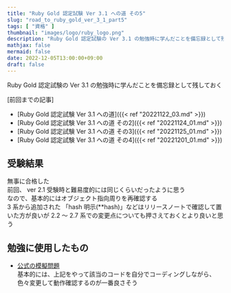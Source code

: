 ```yaml
---
title: "Ruby Gold 認定試験 Ver 3.1 への道 その5"
slug: "road_to_ruby_gold_ver_3_1_part5"
tags: [ "資格" ]
thumbnail: "images/logo/ruby_logo.png"
description: "Ruby Gold 認定試験の Ver 3.1 の勉強時に学んだことを備忘録として残しておく"
mathjax: false
mermaid: false
date: 2022-12-05T13:00:00+09:00
draft: false
---
```


Ruby Gold 認定試験の Ver 3.1 の勉強時に学んだことを備忘録として残しておく

[前回までの記事]

* [Ruby Gold 認定試験 Ver 3.1 への道]({{< ref "20221122_03.md" >}})
* [Ruby Gold 認定試験 Ver 3.1 への道 その2]({{< ref "20221124_01.md" >}})
* [Ruby Gold 認定試験 Ver 3.1 への道 その3]({{< ref "20221125_01.md" >}})
* [Ruby Gold 認定試験 Ver 3.1 への道 その4]({{< ref "20221201_01.md" >}})

## 受験結果

無事に合格した  
前回、 ver 2.1 受験時と難易度的には同じくらいだったように思う  
なので、基本的にはオブジェクト指向周りを再確認する  
3 系から追加された 「hash 明示(**hash)」などはリリースノートで確認して置いた方が良いが 2.2 〜 2.7 系での変更点についても押さえておくとより良いと思う

## 勉強に使用したもの

* [公式の模擬問題](https://github.com/ruby-association/prep-test/blob/version3/gold_ja.md)  
  基本的には、上記をやって該当のコードを自分でコーディングしながら、色々変更して動作確認するのが一番良さそう
